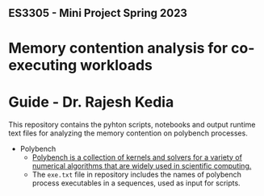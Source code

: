 ## ES3305 - Mini Project Spring 2023
# Memory contention analysis for co-executing workloads
# Guide - Dr. Rajesh Kedia

This repository contains the pyhton scripts, notebooks and output runtime text files for analyzing the memory contention on polybench processes.

- Polybench
  - [Polybench is a collection of kernels and solvers for a variety of numerical algorithms that are widely
used in scientific computing.](https://github.com/Meinersbur/polybench/tree/master/polybench-code)
  - The `exe.txt` file in repository includes the names of polybench process executables in a sequences, used as input for scripts.
 
